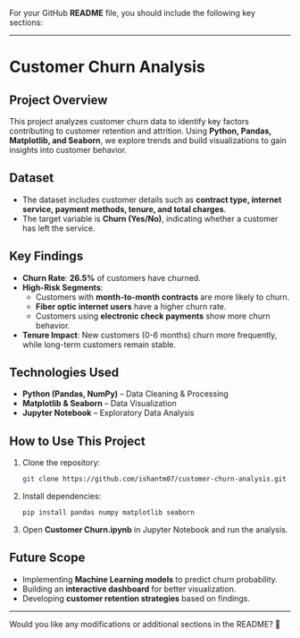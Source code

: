 For your GitHub **README** file, you should include the following key sections:  

---

# **Customer Churn Analysis**  

## **Project Overview**  
This project analyzes customer churn data to identify key factors contributing to customer retention and attrition. Using **Python, Pandas, Matplotlib, and Seaborn**, we explore trends and build visualizations to gain insights into customer behavior.  

## **Dataset**  
- The dataset includes customer details such as **contract type, internet service, payment methods, tenure, and total charges**.  
- The target variable is **Churn (Yes/No)**, indicating whether a customer has left the service.  

## **Key Findings**  
- **Churn Rate**: **26.5%** of customers have churned.  
- **High-Risk Segments**:  
  - Customers with **month-to-month contracts** are more likely to churn.  
  - **Fiber optic internet users** have a higher churn rate.  
  - Customers using **electronic check payments** show more churn behavior.  
- **Tenure Impact**: New customers (0-6 months) churn more frequently, while long-term customers remain stable.  

## **Technologies Used**  
- **Python (Pandas, NumPy)** – Data Cleaning & Processing  
- **Matplotlib & Seaborn** – Data Visualization  
- **Jupyter Notebook** – Exploratory Data Analysis  

## **How to Use This Project**  
1. Clone the repository:  
   ```bash
   git clone https://github.com/ishantm07/customer-churn-analysis.git
   ```
2. Install dependencies:  
   ```bash
   pip install pandas numpy matplotlib seaborn
   ```
3. Open **Customer Churn.ipynb** in Jupyter Notebook and run the analysis.  

## **Future Scope**  
- Implementing **Machine Learning models** to predict churn probability.  
- Building an **interactive dashboard** for better visualization.  
- Developing **customer retention strategies** based on findings.  

---

Would you like any modifications or additional sections in the README? 🚀
